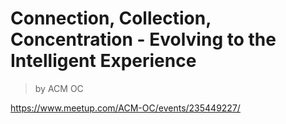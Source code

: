 # Connection, Collection, Concentration - Evolving to the Intelligent Experience

> by ACM OC

https://www.meetup.com/ACM-OC/events/235449227/

